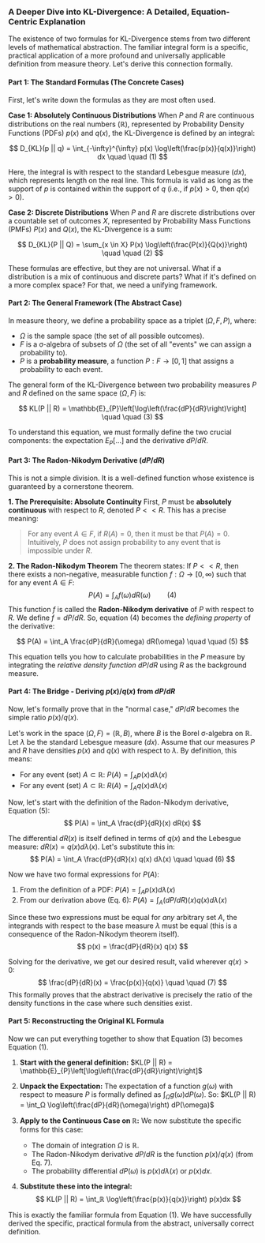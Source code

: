 ### **A Deeper Dive into KL-Divergence: A Detailed, Equation-Centric Explanation**

The existence of two formulas for KL-Divergence stems from two different levels of mathematical abstraction. The familiar integral form is a specific, practical application of a more profound and universally applicable definition from measure theory. Let's derive this connection formally.

#### **Part 1: The Standard Formulas (The Concrete Cases)**

First, let's write down the formulas as they are most often used.

**Case 1: Absolutely Continuous Distributions**
When $P$ and $R$ are continuous distributions on the real numbers ($ℝ$), represented by Probability Density Functions (PDFs) $p(x)$ and $q(x)$, the KL-Divergence is defined by an integral:

$$ D_{KL}(p || q) = \int_{-\infty}^{\infty} p(x) \log\left(\frac{p(x)}{q(x)}\right) dx \quad \quad (1) $$

Here, the integral is with respect to the standard Lebesgue measure ($dx$), which represents length on the real line. This formula is valid as long as the support of $p$ is contained within the support of $q$ (i.e., if $p(x) > 0$, then $q(x) > 0$).

**Case 2: Discrete Distributions**
When $P$ and $R$ are discrete distributions over a countable set of outcomes $X$, represented by Probability Mass Functions (PMFs) $P(x)$ and $Q(x)$, the KL-Divergence is a sum:

$$ D_{KL}(P || Q) = \sum_{x \in X} P(x) \log\left(\frac{P(x)}{Q(x)}\right) \quad \quad (2) $$

These formulas are effective, but they are not universal. What if a distribution is a mix of continuous and discrete parts? What if it's defined on a more complex space? For that, we need a unifying framework.

#### **Part 2: The General Framework (The Abstract Case)**

In measure theory, we define a probability space as a triplet $(Ω, F, P)$, where:
*   $Ω$ is the sample space (the set of all possible outcomes).
*   $F$ is a σ-algebra of subsets of $Ω$ (the set of all "events" we can assign a probability to).
*   $P$ is a **probability measure**, a function $P: F → [0, 1]$ that assigns a probability to each event.

The general form of the KL-Divergence between two probability measures $P$ and $R$ defined on the same space $(Ω, F)$ is:

$$ KL(P || R) = \mathbb{E}_{P}\left[\log\left(\frac{dP}{dR}\right)\right] \quad \quad (3) $$

To understand this equation, we must formally define the two crucial components: the expectation $E_P[...]$ and the derivative $dP/dR$.

#### **Part 3: The Radon-Nikodym Derivative ($dP/dR$)**

This is not a simple division. It is a well-defined function whose existence is guaranteed by a cornerstone theorem.

**1. The Prerequisite: Absolute Continuity**
First, $P$ must be **absolutely continuous** with respect to $R$, denoted $P << R$. This has a precise meaning:
> For any event $A ∈ F$, if $R(A) = 0$, then it must be that $P(A) = 0$.
Intuitively, $P$ does not assign probability to any event that is impossible under $R$.

**2. The Radon-Nikodym Theorem**
The theorem states: If $P << R$, then there exists a non-negative, measurable function $f: Ω → [0, ∞)$ such that for any event $A ∈ F$:
$$ P(A) = \int_A f(\omega) dR(\omega) \quad \quad (4) $$
This function $f$ is called the **Radon-Nikodym derivative** of $P$ with respect to $R$. We define $f = dP/dR$. So, equation (4) becomes the *defining property* of the derivative:

$$ P(A) = \int_A \frac{dP}{dR}(\omega) dR(\omega) \quad \quad (5) $$

This equation tells you how to calculate probabilities in the $P$ measure by integrating the *relative density function* $dP/dR$ using $R$ as the background measure.

#### **Part 4: The Bridge - Deriving $p(x)/q(x)$ from $dP/dR$**

Now, let's formally prove that in the "normal case," $dP/dR$ becomes the simple ratio $p(x)/q(x)$.

Let's work in the space $(Ω, F) = (ℝ, B)$, where $B$ is the Borel σ-algebra on $ℝ$. Let $λ$ be the standard Lebesgue measure ($dx$).
Assume that our measures $P$ and $R$ have densities $p(x)$ and $q(x)$ with respect to $λ$. By definition, this means:
*   For any event (set) $A ⊂ ℝ$:  $P(A) = \int_A p(x) dλ(x)$
*   For any event (set) $A ⊂ ℝ$:  $R(A) = \int_A q(x) dλ(x)$

Now, let's start with the definition of the Radon-Nikodym derivative, Equation (5):
$$ P(A) = \int_A \frac{dP}{dR}(x) dR(x) $$

The differential $dR(x)$ is itself defined in terms of $q(x)$ and the Lebesgue measure: $dR(x) = q(x)dλ(x)$. Let's substitute this in:
$$ P(A) = \int_A \frac{dP}{dR}(x) q(x) dλ(x) \quad \quad (6) $$

Now we have two formal expressions for $P(A)$:
1.  From the definition of a PDF: $P(A) = ∫_A p(x) dλ(x)$
2.  From our derivation above (Eq. 6): $P(A) = ∫_A (dP/dR)(x) q(x) dλ(x)$

Since these two expressions must be equal for *any* arbitrary set $A$, the integrands with respect to the base measure $λ$ must be equal (this is a consequence of the Radon-Nikodym theorem itself).
$$ p(x) = \frac{dP}{dR}(x) q(x) $$

Solving for the derivative, we get our desired result, valid wherever $q(x) > 0$:
$$ \frac{dP}{dR}(x) = \frac{p(x)}{q(x)} \quad \quad (7) $$
This formally proves that the abstract derivative is precisely the ratio of the density functions in the case where such densities exist.

#### **Part 5: Reconstructing the Original KL Formula**

Now we can put everything together to show that Equation (3) becomes Equation (1).
1.  **Start with the general definition:**
    $KL(P || R) = \mathbb{E}_{P}\left[\log\left(\frac{dP}{dR}\right)\right]$

2.  **Unpack the Expectation:** The expectation of a function $g(ω)$ with respect to measure $P$ is formally defined as $∫_Ω g(ω) dP(ω)$. So:
    $KL(P || R) = \int_Ω \log\left(\frac{dP}{dR}(\omega)\right) dP(\omega)$

3.  **Apply to the Continuous Case on $ℝ$:** We now substitute the specific forms for this case:
    *   The domain of integration $Ω$ is $ℝ$.
    *   The Radon-Nikodym derivative $dP/dR$ is the function $p(x)/q(x)$ (from Eq. 7).
    *   The probability differential $dP(ω)$ is $p(x)dλ(x)$ or $p(x)dx$.

4.  **Substitute these into the integral:**
    $$ KL(P || R) = \int_ℝ \log\left(\frac{p(x)}{q(x)}\right) p(x)dx $$

This is exactly the familiar formula from Equation (1). We have successfully derived the specific, practical formula from the abstract, universally correct definition.